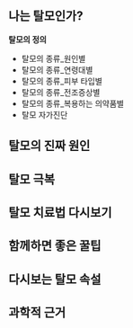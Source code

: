 ﻿

## 나는 탈모인가?

 **탈모의 정의**
- 탈모의 종류_원인별
- 탈모의 종류_연령대별
- 탈모의 종류_피부 타입별
- 탈모의 종류_전조증상별
- 탈모의 종류_복용하는 의약품별
- 탈모 자가진단

## 탈모의 진짜 원인

## 탈모 극복

## 탈모 치료법 다시보기

## 함께하면 좋은 꿀팁

## 다시보는 탈모 속설

## 과학적 근거

<!--stackedit_data:
eyJoaXN0b3J5IjpbLTE5ODE3OTg4NDYsLTE3Nzc5NTEzNTBdfQ
==
-->
